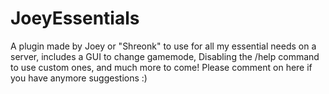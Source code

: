 # JoeyEssentials
A plugin made by Joey or "Shreonk" to use for all my essential needs on a server, includes a GUI to change gamemode, Disabling the /help command
to use custom ones, and much more to come! Please comment on here if you have anymore suggestions :)

